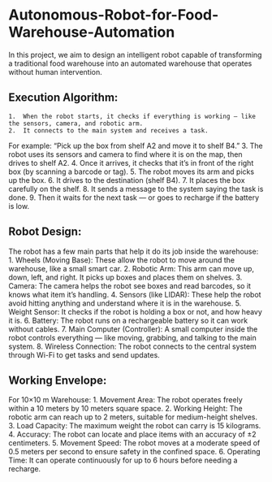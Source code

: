 # Autonomous-Robot-for-Food-Warehouse-Automation
In this project, we aim to design an intelligent robot capable of transforming a traditional food warehouse into an automated warehouse that operates without human intervention.

## Execution Algorithm:
	1.	When the robot starts, it checks if everything is working — like the sensors, camera, and robotic arm.
	2.	It connects to the main system and receives a task.
For example: “Pick up the box from shelf A2 and move it to shelf B4.”
	3.	The robot uses its sensors and camera to find where it is on the map, then drives to shelf A2.
	4.	Once it arrives, it checks that it’s in front of the right box (by scanning a barcode or tag).
	5.	The robot moves its arm and picks up the box.
	6.	It drives to the destination (shelf B4).
	7.	It places the box carefully on the shelf.
	8.	It sends a message to the system saying the task is done.
	9.	Then it waits for the next task — or goes to recharge if the battery is low.

 ## Robot Design:
The robot has a few main parts that help it do its job inside the warehouse:
	1.	Wheels (Moving Base):
These allow the robot to move around the warehouse, like a small smart car.
	2.	Robotic Arm:
This arm can move up, down, left, and right. It picks up boxes and places them on shelves.
	3.	Camera:
The camera helps the robot see boxes and read barcodes, so it knows what item it’s handling.
	4.	Sensors (like LIDAR):
These help the robot avoid hitting anything and understand where it is in the warehouse.
	5.	Weight Sensor:
It checks if the robot is holding a box or not, and how heavy it is.
	6.	Battery:
The robot runs on a rechargeable battery so it can work without cables.
	7.	Main Computer (Controller):
A small computer inside the robot controls everything — like moving, grabbing, and talking to the main system.
	8.	Wireless Connection:
The robot connects to the central system through Wi-Fi to get tasks and send updates.

## Working Envelope: 
For 10×10 m Warehouse:
	1.	Movement Area:
The robot operates freely within a 10 meters by 10 meters square space.
	2.	Working Height:
The robotic arm can reach up to 2 meters, suitable for medium-height shelves.
	3.	Load Capacity:
The maximum weight the robot can carry is 15 kilograms.
	4.	Accuracy:
The robot can locate and place items with an accuracy of ±2 centimeters.
	5.	Movement Speed:
The robot moves at a moderate speed of 0.5 meters per second to ensure safety in the confined space.
	6.	Operating Time:
It can operate continuously for up to 6 hours before needing a recharge.



